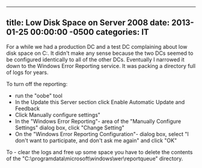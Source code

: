 ﻿---

title:  Low Disk Space on Server 2008
date:   2013-01-25 00:00:00 -0500
categories: IT
---






For a while we had a production DC and a test DC complaining about low disk space on C:\. It didn't make any sense because the two DCs seemed to be configured identically to all of the other DCs. Eventually I narrowed it down to the Windows Error Reporting service. It was packing a directory full of logs for years.



To turn off the reporting:

- run the "oobe" tool
- In the Update this Server section click Enable Automatic Update and Feedback
- Click Manually configure settings"
- In the "Windows Error Reporting"- area of the "Manually Configure Settings" dialog box, click "Change Setting"
- On the "Windows Error Reporting Configuration"- dialog box, select "I don't want to participate, and don't ask me again" and click "OK"

To - clear the logs and free up some space you have to delete the contents of the "C:\programdata\microsoft\windows\wer\reportqueue" directory.


